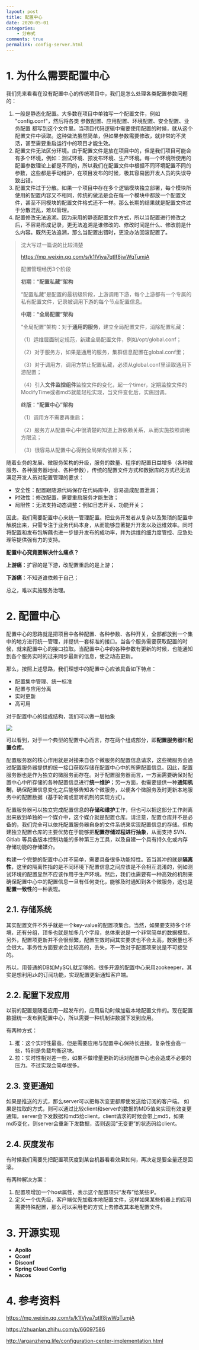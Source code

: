 ```yaml
---
layout: post
title: 配置中心
date: 2020-05-01
categories:
    - 分布式
comments: true
permalink: config-server.html
---
```


# 1. 为什么需要配置中心

我们先来看看在没有配置中心的传统项目中，我们是怎么处理各类配置参数问题的：

1. 一般是静态化配置。大多数在项目中单独写一个配置文件，例如 "config.conf"，然后将各类  参数配置、应用配置、环境配置、安全配置、业务配置  都写到这个文件里。当项目代码逻辑中需要使用配置的时候，就从这个配置文件中读取。这种做法虽然简单，但如果参数需要修改，就非常的不灵活，甚至需要重启运行中的项目才能生效。
2. 配置文件无法区分环境。由于配置文件是放在项目中的，但是我们项目可能会有多个环境，例如：测试环境、预发布环境、生产环境。每一个环境所使用的配置参数理论上都是不同的，所以我们在配置文件中根据不同环境配置不同的参数，这些都是手动维护，在项目发布的时候，极其容易因开发人员的失误导致出错。
3. 配置文件过于分散。如果一个项目中存在多个逻辑模块独立部署，每个模块所使用的配置内容又不相同，传统的做法是会在每一个模块中都放一个配置文件，甚至不同模块的配置文件格式还不一样。那么长期的结果就是配置文件过于分散混乱，难以管理。
4. 配置修改无法追溯。因为采用的静态配置文件方式，所以当配置进行修改之后，不容易形成记录，更无法追溯是谁修改的、修改时间是什么、修改前是什么内容。既然无法追溯，那么当配置出错时，更没办法回滚配置了。

> 沈大写过一篇说的比较清楚
>
> https://mp.weixin.qq.com/s/k1IVjya7qtIf8jwWqTumjA
>
> 配置管理经历3个阶段
>
> **初期：“配置私藏”架构**
>
> “配置私藏”是配置的最初级阶段，上游调用下游，每个上游都有一个专属的私有配置文件，记录被调用下游的每个节点配置信息。
>
> **中期：“全局配置”架构**
>
> “全局配置”架构：对于**通用的服务**，建立全局配置文件，消除配置私藏：
>
> （1）运维层面制定规范，新建全局配置文件，例如/opt/global.conf；
>
> （2）对于服务方，如果是通用的服务，集群信息配置在global.conf里；
>
> （3）对于调用方，调用方禁止配置私藏，必须从global.conf里读取通用下游配置；
>
> （4）引入**文件监控组件**监控文件的变化，起一个timer，定期监控文件的ModifyTime或者md5就能轻松实现，当文件变化后，实施回调。
>
> **终版：“配置中心”架构**
>
> （1）调用方不需要再重启；
>
> （2）服务方从配置中心中很清楚的知道上游依赖关系，从而实施按照调用方限流；
>
> （3）很容易从配置中心得到全局架构依赖关系；

随着业务的发展、微服务架构的升级，服务的数量、程序的配置日益增多（各种微服务、各种服务器地址、各种参数），传统的配置文件方式和数据库的方式已无法满足开发人员对配置管理的要求：

- 安全性：配置跟随源代码保存在代码库中，容易造成配置泄漏；
- 时效性：修改配置，需要重启服务才能生效；
- 局限性：无法支持动态调整：例如日志开关、功能开关；

因此，我们需要配置中心来统一管理配置。把业务开发者从复杂以及繁琐的配置中解脱出来，只需专注于业务代码本身，从而能够显著提升开发以及运维效率。同时将配置和发布包解藕也进一步提升发布的成功率，并为运维的细力度管控、应急处理等提供强有力的支持。

**配置中心究竟要解决什么痛点？**

**上游痛**：扩容的是下游，改配置重启的是上游；

**下游痛**：不知道谁依赖于自己；

总之，难以实施服务治理。

# 2. 配置中心

配置中心的思路就是把项目中各种配置、各种参数、各种开关，全部都放到一个集中的地方进行统一管理，并提供一套标准的接口。当各个服务需要获取配置的时候，就来配置中心的接口拉取。当配置中心中的各种参数有更新的时候，也能通知到各个服务实时的过来同步最新的信息，使之动态更新。

那么，按照上述思路，我们理想中的配置中心应该具备如下特点：

- 配置集中管理、统一标准
- 配置与应用分离
- 实时更新
- 高可用

对于配置中心的组成结构，我们可以做一层抽象

![](/assets/images/posts/config-server/config-server-1.png)

可以看到，对于一个典型的配置中心而言，存在两个组成部分，即**配置服务器**和**配置仓库**。

配置服务器的核心作用就是对接来自各个微服务的配置信息请求，这些微服务会通过配置服务器提供的统一接口获取存储在配置中心中的所需配置信息。因此，配置服务器也是作为独立的微服务而存在。对于配置服务器而言，一方面需要确保对配置中心中所存储的各种配置信息进行**统一维护**；另一方面，也需要提供一种**通知机制**，确保配置信息变化之后能够告知各个微服务，以便各个微服务及时更新本地服务中的配置数据（基于轮询或监听机制的实现方式）。

配置服务器可以独立完成配置信息的**存储和维护**工作，但也可以把这部分工作剥离出来放到单独的一个媒介中，这个媒介就是配置仓库。请注意，配置仓库并不是必备的，我们完全可以依托配置服务器自身的文件系统来实现配置信息的存储。但构建独立配置仓库的主要优势在于能够把**配置存储过程进行抽象**，从而支持 SVN、Gitlab 等具备版本控制功能的多种第三方工具，以及自建一个具有持久化或内存存储功能的存储媒介。

构建一个完整的配置中心并不简单，需要具备很多功能特性。首当其冲的就是**隔离性**，这里的隔离性指的是不同环境下配置信息之间应该是不会相互混淆的，例如测试环境的配置显然不应该作用于生产环境。然后，我们也需要有一种高效的机制来确保配置中心中的配置信息一旦有任何变化，能够及时通知到各个微服务，这也是**配置一致性**的一种表现。

## 2.1. 存储系统

其实配置文件不外乎就是一个key-value的配置项集合。当然，如果要支持多个环境，还有分组，顶多也就是加多几个字段，总体来说是一个非常简单的数据模型。另外，配置项更新并不会很频繁，配置生效时间其实要求也不会太高，数据量也不会很大。事务性方面要求会比较高的，丢失，不一致对于配置项来说是不可接受的。

所以，用普通的DB如MySQL就足够的。很多开源的配置中心采用zookeeper，其实是想利用zk的订阅功能，实现配置更新通知客户端。

## 2.2. 配置下发应用

以前的配置是随着应用一起发布的，应用启动时候加载本地配置文件的。现在配置数据统一发布到配置中心，所以需要一种机制讲数据下发到应用。

有两种方式：

1. 推：这个实时性最高，但是需要应用与配置中心保持长连接。复杂性会高一些，特别是负载均衡这块。
2. 拉：实时性相对差一些，如果不做增量更新的话对配置中心也会造成不必要的压力。不过实现会简单很多。

## 2.3. 变更通知

如果是推送的方式，那么server可以把每次变更都即使发送给订阅的客户端。 如果是拉取的方式，则可以通过比较client和server的数据的MD5值来实现有效变更通知。server会下发数据和md5给client，client请求的时候会带上md5，如果md5变化，则server会重新下发数据，否则返回“无变更”的状态码给client。

## 2.4. 灰度发布

有时候我们需要先把配置项灰度到某台机器看看效果如何，再决定是要全量还是回滚。

有两种解决方案：

1. 配置项增加一个host属性，表示这个配置项只“发布”给某些IP。
2. 定义一个优先级，客户端优先加载本地配置文件，这样如果某些机器上的应用需要特殊配置，那么可以采用老的方式上去修改其本地配置文件。

# 3. 开源实现

- **Apollo**
- **Qconf**
- **Disconf**
- **Spring Cloud Config**
- **Nacos**

# 4. 参考资料

https://mp.weixin.qq.com/s/k1IVjya7qtIf8jwWqTumjA

https://zhuanlan.zhihu.com/p/66097586

http://arganzheng.life/configuration-center-implementation.html